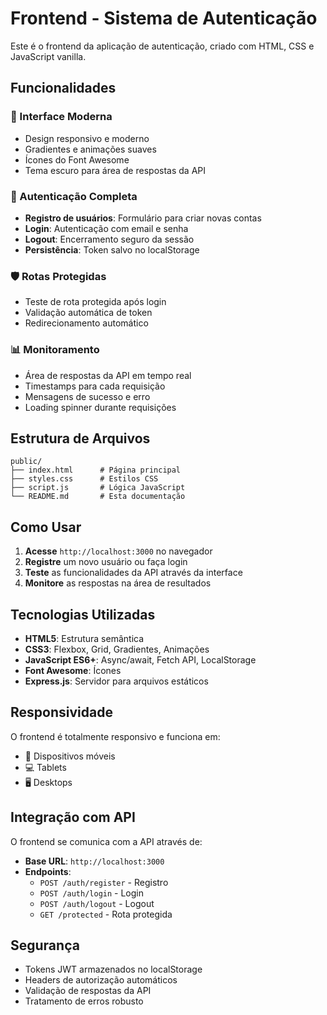# Frontend - Sistema de Autenticação

Este é o frontend da aplicação de autenticação, criado com HTML, CSS e JavaScript vanilla.

## Funcionalidades

### 🎨 Interface Moderna
- Design responsivo e moderno
- Gradientes e animações suaves
- Ícones do Font Awesome
- Tema escuro para área de respostas da API

### 🔐 Autenticação Completa
- **Registro de usuários**: Formulário para criar novas contas
- **Login**: Autenticação com email e senha
- **Logout**: Encerramento seguro da sessão
- **Persistência**: Token salvo no localStorage

### 🛡️ Rotas Protegidas
- Teste de rota protegida após login
- Validação automática de token
- Redirecionamento automático

### 📊 Monitoramento
- Área de respostas da API em tempo real
- Timestamps para cada requisição
- Mensagens de sucesso e erro
- Loading spinner durante requisições

## Estrutura de Arquivos

```
public/
├── index.html      # Página principal
├── styles.css      # Estilos CSS
├── script.js       # Lógica JavaScript
└── README.md       # Esta documentação
```

## Como Usar

1. **Acesse** `http://localhost:3000` no navegador
2. **Registre** um novo usuário ou faça login
3. **Teste** as funcionalidades da API através da interface
4. **Monitore** as respostas na área de resultados

## Tecnologias Utilizadas

- **HTML5**: Estrutura semântica
- **CSS3**: Flexbox, Grid, Gradientes, Animações
- **JavaScript ES6+**: Async/await, Fetch API, LocalStorage
- **Font Awesome**: Ícones
- **Express.js**: Servidor para arquivos estáticos

## Responsividade

O frontend é totalmente responsivo e funciona em:
- 📱 Dispositivos móveis
- 💻 Tablets
- 🖥️ Desktops

## Integração com API

O frontend se comunica com a API através de:
- **Base URL**: `http://localhost:3000`
- **Endpoints**:
  - `POST /auth/register` - Registro
  - `POST /auth/login` - Login
  - `POST /auth/logout` - Logout
  - `GET /protected` - Rota protegida

## Segurança

- Tokens JWT armazenados no localStorage
- Headers de autorização automáticos
- Validação de respostas da API
- Tratamento de erros robusto
